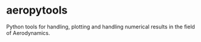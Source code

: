 # aeropytools
Python tools for handling, plotting and handling numerical results in the field of Aerodynamics.
